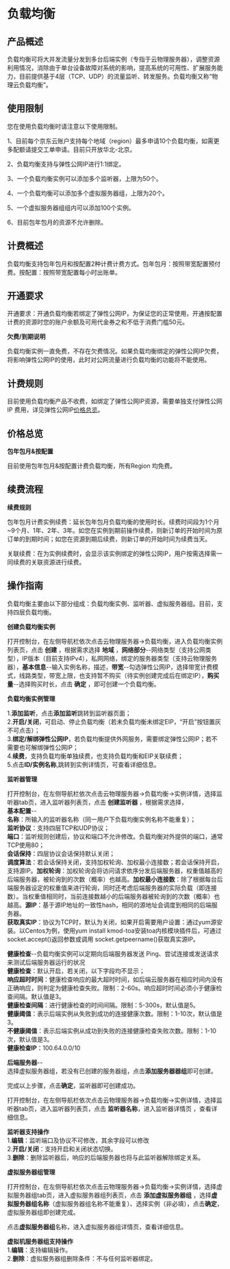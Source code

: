 # 负载均衡

## 产品概述

负载均衡可将大并发流量分发到多台后端实例（专指于云物理服务器），调整资源利用情况，消除由于单台设备故障对系统的影响，提高系统的可用性、扩展服务能力，目前提供基于4层（TCP、UDP）的流量监听、转发服务。负载均衡又称“物理云负载均衡”。

## 使用限制

您在使用负载均衡时请注意以下使用限制。

1、目前每个京东云账户支持每个地域（region）最多申请10个负载均衡，如需更多配额请提交工单申请。目前只开放华北-北京。<br/>

2、负载均衡支持与弹性公网IP进行1:1绑定。<br/>

3、一个负载均衡实例可以添加多个监听器，上限为50个。<br/>

4、一个负载均衡可以添加多个虚拟服务器组，上限为20个。<br/>

5、一个虚拟服务器组组内可以添加100个实例。<br/>

6、目前包年包月的资源不允许删除。<br/>

## 计费概述

负载均衡支持包年包月和按配置2种计费计费方式。包年包月：按照带宽配置预付费。按配置：按照带宽配置每小时出账单。

## 开通要求

开通要求：开通负载均衡若绑定了弹性公网IP，为保证您的正常使用，开通按配置计费的资源时您的账户余额及可用代金券之和不低于消费门槛50元。

**欠费/到期说明**

负载均衡实例一直免费，不存在欠费情况。如果负载均衡绑定的弹性公网IP欠费，将影响弹性公网IP的使用，此时对公网流量进行负载均衡的功能将不能使用。

## 计费规则

目前使用负载均衡产品不收费，如绑定了弹性公网IP资源，需要单独支付弹性公网IP 费用，详见弹性公网IP[价格总览](../../Pricing/Price-Overview.md)。

## 价格总览

**包年包月&按配置**

目前使用包年包月&按配置计费负载均衡，所有Region 均免费。

## 续费流程

**续费规则**

包年包月计费实例续费：延长包年包月负载均衡的使用时长。续费时间段为1个月~9个月、1年、2年、3年。如您在实例到期前操作续费，则新订单的开始时间为原订单的到期时间；如您在资源到期后续费，则新订单的开始时间为续费当天。

关联续费：在为实例续费时，会显示该实例绑定的弹性公网IP，用户按需选择需一同续费的关联资源进行续费。

## 操作指南

负载均衡主要由以下部分组成：负载均衡实例、监听器、虚拟服务器组。目前，支持四层负载均衡。

**创建负载均衡实例**

打开控制台，在左侧导航栏依次点击云物理服务器->负载均衡，进入负载均衡实例列表页，点击 **创建** ，根据需求选择 **地域** ，**网络部分**--网络类型（支持公网类型），IP版本（目前支持IPv4），私网网络，绑定的服务器类型（支持云物理服务器），**基本信息**--输入实例名称，描述，**带宽**--勾选弹性公网IP，选择带宽计费模式，线路类型，带宽上限，也支持暂不购买（待实例创建完成后在绑定IP），**购买量**--选择购买时长，点击 **确定** ，即可创建一个负载均衡。<br/>

**负载均衡实例管理**

1.**添加监听**，点击**添加监听**跳转到监听器页面；<br/>
2.**开启/关闭**，可启动、停止负载均衡（若未负载均衡未绑定EIP，“开启”按钮置灰不可点击）；<br/>
3.**绑定/解绑弹性公网IP**，若负载均衡提供外网服务，需要绑定弹性公网IP；若不需要也可解绑弹性公网IP；<br/>
4.**续费**，支持负载均衡单独续费，也支持负载均衡和EIP关联续费；<br/>
5.点击**ID/实例名称**,跳转到实例详情页，可查看详细信息。<br/>

**监听器管理**

打开控制台，在左侧导航栏依次点击云物理服务器->负载均衡->实例详情，选择监听器tab页，进入监听器列表页，点击 **创建监听器** ，根据需求选择，<br/>
**基本配置**--<br/>
**名称**：所输入的监听器名称（同一用户下负载均衡实例名称不能重复）；<br/>
**监听协议**：支持四层TCP和UDP协议；<br/>
**端口**：监听规则创建后，协议和端口不允许修改。负载均衡对外提供的端口，通常TCP使用80；<br/>
**会话保持**：四层协议会话保持默认关闭；<br/>
**调度算法**：若会话保持关闭，支持加权轮询、加权最小连接数；若会话保持开启，支持源IP。**加权轮询**：加权轮询会将访问请求依序分发后端服务器，权重值越高的后端服务器，被轮询到的次数（概率）也越高。**加权最小连接数**：除了根据每台后端服务器设定的权重值来进行轮询，同时还考虑后端服务器的实际负载（即连接数）。当权重值相同时，当前连接数越小的后端服务器被轮询到的次数（概率）也越高。**源IP**：基于源IP地址的一致性hash，相同的源地址会调度到相同的后端服务器。<br/>
**获取真实IP**：协议为TCP时，默认为关闭，如果开启需要用户设置：通过yum源安装。以Centos为例，使用yum install kmod-toa安装toa内核模块插件后，可通过socket.accept()返回参数或调用 socket.getpeername()获取真实源IP。<br/>

**健康检查**--负载均衡实例可以定期向后端服务器发送 Ping、尝试连接或发送请求来测试后端服务器运行的状况<br/>
**健康检查**：默认开启，若关闭，以下字段均不显示；<br/>
**响应超时时间**：健康检查响应的最大超时时间，如后端云服务器在相应时间内没有正确响应，则判定为健康检查失败。限制：2-60s。响应超时时间必须小于健康检查间隔。默认值是3。<br/>
**健康检查间隔**：进行健康检查的时间间隔。限制：5-300s，默认值是5。<br/>
**健康阈值**：表示后端实例从失败到成功的连接健康次数。限制：1-10次，默认值是3。<br/>
**不健康阈值**：表示后端实例从成功到失败的连接健康检查失败次数。限制：1-10次，默认值是3。<br/>
**健康检查IP**：100.64.0.0/10<br/>

**后端服务器**--<br/>
选择虚拟服务器组，若没有已创建的服务器组，点击**添加服务器器组**即可创建。

完成以上步骤，点击**确定**，监听器即可创建成功。

打开控制台，在左侧导航栏依次点击云物理服务器->负载均衡->实例详情，选择监听器tab页，进入监听器列表页，点击 **监听器名称**，进入监听器详情页 ，查看详细信息。<br/>

**监听器支持操作**<br/>
1.**编辑**：监听端口及协议不可修改，其余字段可以修改<br/>
2.**开启/关闭**：支持开启和关闭状态切换。 <br/>
3.**删除**：删除监听器后，响应的后端服务器也将与此监听器解除绑定关系。<br/>

**虚拟服务器组管理**

打开控制台，在左侧导航栏依次点击云物理服务器->负载均衡->实例详情，选择虚拟服务器组tab页，进入虚拟服务器组列表页，点击 **添加虚拟服务器组** ，选择**虚拟服务器组名称**（虚拟服务器组名称不能重复）、选择实例（非必填），点击**确定**，虚拟服务器组即创建完成。<br/>

点击**虚拟服务器组**名称，进入虚拟服务器组详情页，查看详细信息。<br/>

**虚拟机服务器组支持操作**<br/>
1.**编辑**：支持编辑操作。<br/>
2.**删除**：虚拟服务器组删除条件：不与任何监听器绑定。<br/>










